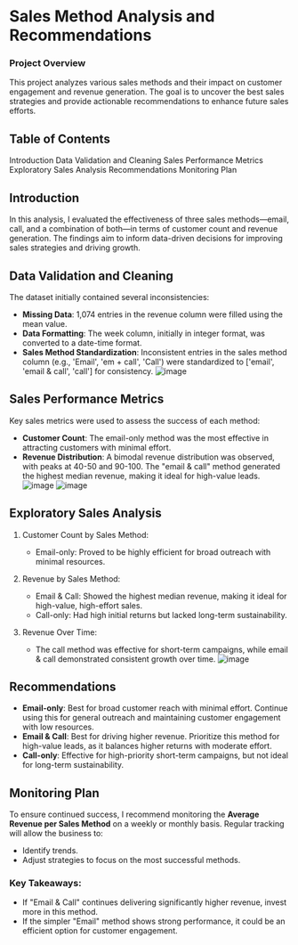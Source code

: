 # Sales Method Analysis and Recommendations
### Project Overview 

   This project analyzes various sales methods and their impact on customer engagement and revenue generation. The goal is to uncover the best sales strategies and provide actionable recommendations to enhance future sales efforts.

## Table of Contents
Introduction
Data Validation and Cleaning
Sales Performance Metrics
Exploratory Sales Analysis
Recommendations
Monitoring Plan
## Introduction
In this analysis, I evaluated the effectiveness of three sales methods—email, call, and a combination of both—in terms of customer count and revenue generation. The findings aim to inform data-driven decisions for improving sales strategies and driving growth.

## Data Validation and Cleaning
The dataset initially contained several inconsistencies:

* **Missing Data**: 1,074 entries in the revenue column were filled using the mean value.
* **Data Formatting**: The week column, initially in integer format, was converted to a date-time format.
* **Sales Method Standardization**: Inconsistent entries in the sales method column (e.g., 'Email', 'em + call', 'Call') were standardized to ['email', 'email & call', 'call'] for consistency.
  ![image](https://github.com/user-attachments/assets/127796de-e7ee-4480-b12f-d46ad5e872e7)

## Sales Performance Metrics
Key sales metrics were used to assess the success of each method:

* **Customer Count**: The email-only method was the most effective in attracting customers with minimal effort.
* **Revenue Distribution**: A bimodal revenue distribution was observed, with peaks at 40-50 and 90-100. The "email & call" method generated the highest median revenue, making it ideal for high-value leads.
   ![image](https://github.com/user-attachments/assets/9e089ecc-c59c-4570-9c62-dfaa27fba1e0)
   ![image](https://github.com/user-attachments/assets/058ee7fa-1d52-4d78-9d05-23d27dc87aaf)


## Exploratory Sales Analysis
1. Customer Count by Sales Method:

      * Email-only: Proved to be highly efficient for broad outreach with minimal resources.
2. Revenue by Sales Method:

    * Email & Call: Showed the highest median revenue, making it ideal for high-value, high-effort sales.
    * Call-only: Had high initial returns but lacked long-term sustainability.
3. Revenue Over Time:
    * The call method was effective for short-term campaigns, while email & call demonstrated consistent growth over time.
      ![image](https://github.com/user-attachments/assets/d398b05a-1752-4582-b463-32fbaea43c26)

      
## Recommendations
* **Email-only**: Best for broad customer reach with minimal effort. Continue using this for general outreach and maintaining customer engagement with low resources.
* **Email & Call**: Best for driving higher revenue. Prioritize this method for high-value leads, as it balances higher returns with moderate effort.
* **Call-only**: Effective for high-priority short-term campaigns, but not ideal for long-term sustainability.
## Monitoring Plan
To ensure continued success, I recommend monitoring the **Average Revenue per Sales Method** on a weekly or monthly basis. Regular tracking will allow the business to:

* Identify trends.
* Adjust strategies to focus on the most successful methods.
### Key Takeaways:

* If "Email & Call" continues delivering significantly higher revenue, invest more in this method.
* If the simpler "Email" method shows strong performance, it could be an efficient option for customer engagement.
